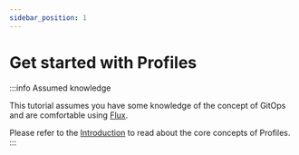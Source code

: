 ```yaml
---
sidebar_position: 1
---
```


# Get started with Profiles

:::info Assumed knowledge

This tutorial assumes you have some knowledge of the concept of GitOps and are comfortable using
[Flux](https://fluxcd.io/).

Please refer to the [Introduction](/docs/intro) to read about the core concepts of Profiles.
:::
